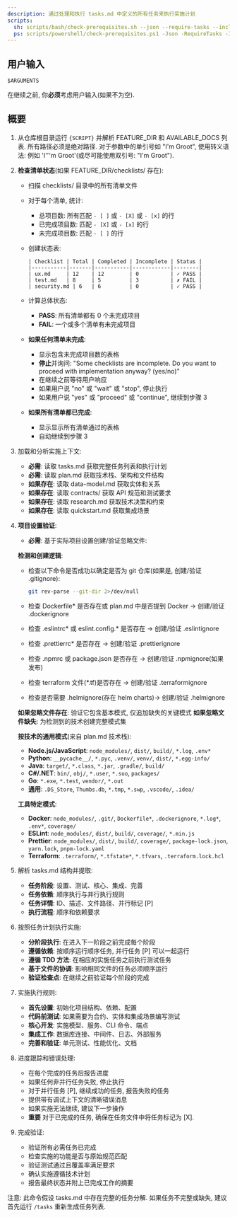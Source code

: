 ```yaml
---
description: 通过处理和执行 tasks.md 中定义的所有任务来执行实施计划
scripts:
  sh: scripts/bash/check-prerequisites.sh --json --require-tasks --include-tasks
  ps: scripts/powershell/check-prerequisites.ps1 -Json -RequireTasks -IncludeTasks
---
```


## 用户输入

```text
$ARGUMENTS
```

在继续之前, 你**必须**考虑用户输入(如果不为空).

## 概要

1. 从仓库根目录运行 `{SCRIPT}` 并解析 FEATURE_DIR 和 AVAILABLE_DOCS 列表. 所有路径必须是绝对路径. 对于参数中的单引号如 "I'm Groot", 使用转义语法: 例如 'I'\''m Groot'(或尽可能使用双引号: "I'm Groot").

2. **检查清单状态**(如果 FEATURE_DIR/checklists/ 存在): 
   - 扫描 checklists/ 目录中的所有清单文件
   - 对于每个清单, 统计: 
     * 总项目数: 所有匹配 `- [ ]` 或 `- [X]` 或 `- [x]` 的行
     * 已完成项目数: 匹配 `- [X]` 或 `- [x]` 的行
     * 未完成项目数: 匹配 `- [ ]` 的行
   - 创建状态表: 
     ```
     | Checklist | Total | Completed | Incomplete | Status |
     |-----------|-------|-----------|------------|--------|
     | ux.md     | 12    | 12        | 0          | ✓ PASS |
     | test.md   | 8     | 5         | 3          | ✗ FAIL |
     | security.md | 6   | 6         | 0          | ✓ PASS |
     ```
   - 计算总体状态: 
     * **PASS**: 所有清单都有 0 个未完成项目
     * **FAIL**: 一个或多个清单有未完成项目

   - **如果任何清单未完成**: 
     * 显示包含未完成项目数的表格
     * **停止**并询问: "Some checklists are incomplete. Do you want to proceed with implementation anyway? (yes/no)"
     * 在继续之前等待用户响应
     * 如果用户说 "no" 或 "wait" 或 "stop", 停止执行
     * 如果用户说 "yes" 或 "proceed" 或 "continue", 继续到步骤 3

   - **如果所有清单都已完成**: 
     * 显示显示所有清单通过的表格
     * 自动继续到步骤 3

3. 加载和分析实施上下文: 
   - **必需**: 读取 tasks.md 获取完整任务列表和执行计划
   - **必需**: 读取 plan.md 获取技术栈、架构和文件结构
   - **如果存在**: 读取 data-model.md 获取实体和关系
   - **如果存在**: 读取 contracts/ 获取 API 规范和测试要求
   - **如果存在**: 读取 research.md 获取技术决策和约束
   - **如果存在**: 读取 quickstart.md 获取集成场景

4. **项目设置验证**: 
   - **必需**: 基于实际项目设置创建/验证忽略文件: 

   **检测和创建逻辑**: 
   - 检查以下命令是否成功以确定是否为 git 仓库(如果是, 创建/验证 .gitignore): 

     ```sh
     git rev-parse --git-dir 2>/dev/null
     ```
   - 检查 Dockerfile* 是否存在或 plan.md 中是否提到 Docker → 创建/验证 .dockerignore
   - 检查 .eslintrc* 或 eslint.config.* 是否存在 → 创建/验证 .eslintignore
   - 检查 .prettierrc* 是否存在 → 创建/验证 .prettierignore
   - 检查 .npmrc 或 package.json 是否存在 → 创建/验证 .npmignore(如果发布)
   - 检查 terraform 文件(*.tf)是否存在 → 创建/验证 .terraformignore
   - 检查是否需要 .helmignore(存在 helm charts)→ 创建/验证 .helmignore

   **如果忽略文件存在**: 验证它包含基本模式, 仅追加缺失的关键模式
   **如果忽略文件缺失**: 为检测到的技术创建完整模式集

   **按技术的通用模式**(来自 plan.md 技术栈): 
   - **Node.js/JavaScript**: `node_modules/`, `dist/`, `build/`, `*.log`, `.env*`
   - **Python**: `__pycache__/`, `*.pyc`, `.venv/`, `venv/`, `dist/`, `*.egg-info/`
   - **Java**: `target/`, `*.class`, `*.jar`, `.gradle/`, `build/`
   - **C#/.NET**: `bin/`, `obj/`, `*.user`, `*.suo`, `packages/`
   - **Go**: `*.exe`, `*.test`, `vendor/`, `*.out`
   - **通用**: `.DS_Store`, `Thumbs.db`, `*.tmp`, `*.swp`, `.vscode/`, `.idea/`

   **工具特定模式**: 
   - **Docker**: `node_modules/`, `.git/`, `Dockerfile*`, `.dockerignore`, `*.log*`, `.env*`, `coverage/`
   - **ESLint**: `node_modules/`, `dist/`, `build/`, `coverage/`, `*.min.js`
   - **Prettier**: `node_modules/`, `dist/`, `build/`, `coverage/`, `package-lock.json`, `yarn.lock`, `pnpm-lock.yaml`
   - **Terraform**: `.terraform/`, `*.tfstate*`, `*.tfvars`, `.terraform.lock.hcl`

5. 解析 tasks.md 结构并提取: 
   - **任务阶段**: 设置、测试、核心、集成、完善
   - **任务依赖**: 顺序执行与并行执行规则
   - **任务详情**: ID、描述、文件路径、并行标记 [P]
   - **执行流程**: 顺序和依赖要求

6. 按照任务计划执行实施: 
   - **分阶段执行**: 在进入下一阶段之前完成每个阶段
   - **遵循依赖**: 按顺序运行顺序任务, 并行任务 [P] 可以一起运行
   - **遵循 TDD 方法**: 在相应的实施任务之前执行测试任务
   - **基于文件的协调**: 影响相同文件的任务必须顺序运行
   - **验证检查点**: 在继续之前验证每个阶段的完成

7. 实施执行规则: 
   - **首先设置**: 初始化项目结构、依赖、配置
   - **代码前测试**: 如果需要为合约、实体和集成场景编写测试
   - **核心开发**: 实施模型、服务、CLI 命令、端点
   - **集成工作**: 数据库连接、中间件、日志、外部服务
   - **完善和验证**: 单元测试、性能优化、文档

8. 进度跟踪和错误处理: 
   - 在每个完成的任务后报告进度
   - 如果任何非并行任务失败, 停止执行
   - 对于并行任务 [P], 继续成功的任务, 报告失败的任务
   - 提供带有调试上下文的清晰错误消息
   - 如果实施无法继续, 建议下一步操作
   - **重要** 对于已完成的任务, 确保在任务文件中将任务标记为 [X].

9. 完成验证: 
   - 验证所有必需任务已完成
   - 检查实施的功能是否与原始规范匹配
   - 验证测试通过且覆盖率满足要求
   - 确认实施遵循技术计划
   - 报告最终状态并附上已完成工作的摘要

注意: 此命令假设 tasks.md 中存在完整的任务分解. 如果任务不完整或缺失, 建议首先运行 `/tasks` 重新生成任务列表.
